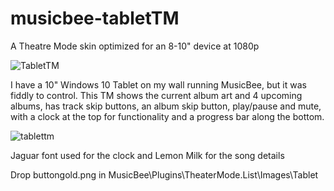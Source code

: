 # musicbee-tabletTM
A Theatre Mode skin optimized for an 8-10" device at 1080p

![TabletTM](https://github.com/tedhinklater/musicbee-tabletTM/assets/66086488/f6d28423-5df4-45ae-92a6-6d8c922331d1)


I have a 10" Windows 10 Tablet on my wall running MusicBee, but it was fiddly to control.
This TM shows the current album art and 4 upcoming albums, has track skip buttons, an album skip button, play/pause and mute, with a clock at the top for functionality and a progress bar along the bottom.

![tablettm](https://github.com/tedhinklater/musicbee-tabletTM/assets/66086488/37199c3f-9d11-482a-89b1-14d3a9809eee)

Jaguar font used for the clock and Lemon Milk for the song details


Drop buttongold.png in MusicBee\Plugins\TheaterMode.List\Images\Tablet
